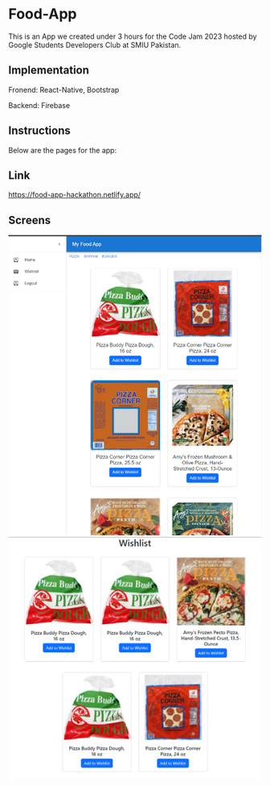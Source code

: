 # Food-App
This is an App we created under 3 hours for the Code Jam 2023 hosted by Google Students Developers Club at SMIU Pakistan.

## Implementation
Fronend: React-Native, Bootstrap

Backend: Firebase

## Instructions
Below are the pages for the app:

## Link

https://food-app-hackathon.netlify.app/

## Screens
![Alt text](/Images/1.PNG)
![Alt text](/Images/2.PNG)
